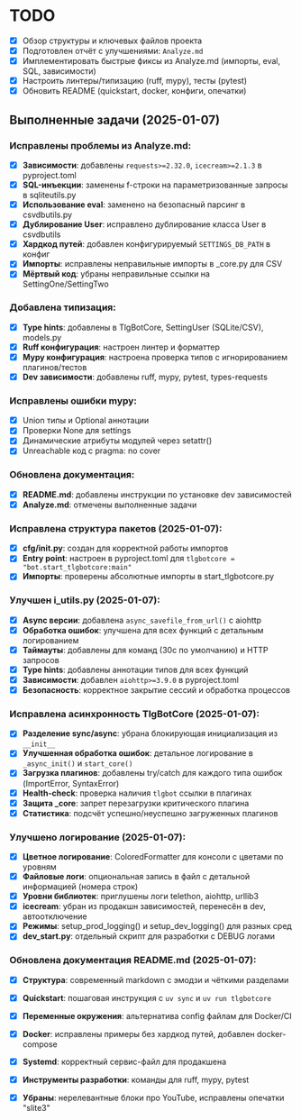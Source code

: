 # TODO

- [x] Обзор структуры и ключевых файлов проекта
- [x] Подготовлен отчёт с улучшениями: `Analyze.md`
- [x] Имплементировать быстрые фиксы из Analyze.md (импорты, eval, SQL, зависимости)
- [x] Настроить линтеры/типизацию (ruff, mypy), тесты (pytest)
- [x] Обновить README (quickstart, docker, конфиги, опечатки)

## Выполненные задачи (2025-01-07)

### Исправлены проблемы из Analyze.md:
- [x] **Зависимости**: добавлены `requests>=2.32.0`, `icecream>=2.1.3` в pyproject.toml
- [x] **SQL-инъекции**: заменены f-строки на параметризованные запросы в sqliteutils.py
- [x] **Использование eval**: заменено на безопасный парсинг в csvdbutils.py
- [x] **Дублирование User**: исправлено дублирование класса User в csvdbutils
- [x] **Хардкод путей**: добавлен конфигурируемый `SETTINGS_DB_PATH` в конфиг
- [x] **Импорты**: исправлены неправильные импорты в _core.py для CSV
- [x] **Мёртвый код**: убраны неправильные ссылки на SettingOne/SettingTwo

### Добавлена типизация:
- [x] **Type hints**: добавлены в TlgBotCore, SettingUser (SQLite/CSV), models.py
- [x] **Ruff конфигурация**: настроен линтер и форматтер
- [x] **Mypy конфигурация**: настроена проверка типов с игнорированием плагинов/тестов
- [x] **Dev зависимости**: добавлены ruff, mypy, pytest, types-requests

### Исправлены ошибки mypy:
- [x] Union типы и Optional аннотации
- [x] Проверки None для settings
- [x] Динамические атрибуты модулей через setattr()
- [x] Unreachable код с pragma: no cover

### Обновлена документация:
- [x] **README.md**: добавлены инструкции по установке dev зависимостей
- [x] **Analyze.md**: отмечены выполненные задачи

### Исправлена структура пакетов (2025-01-07):
- [x] **cfg/__init__.py**: создан для корректной работы импортов
- [x] **Entry point**: настроен в pyproject.toml для `tlgbotcore = "bot.start_tlgbotcore:main"`
- [x] **Импорты**: проверены абсолютные импорты в start_tlgbotcore.py

### Улучшен i_utils.py (2025-01-07):
- [x] **Async версии**: добавлена `async_savefile_from_url()` с aiohttp
- [x] **Обработка ошибок**: улучшена для всех функций с детальным логированием
- [x] **Таймауты**: добавлены для команд (30с по умолчанию) и HTTP запросов
- [x] **Type hints**: добавлены аннотации типов для всех функций
- [x] **Зависимости**: добавлен `aiohttp>=3.9.0` в pyproject.toml
- [x] **Безопасность**: корректное закрытие сессий и обработка процессов

### Исправлена асинхронность TlgBotCore (2025-01-07):
- [x] **Разделение sync/async**: убрана блокирующая инициализация из `__init__`
- [x] **Улучшенная обработка ошибок**: детальное логирование в `_async_init()` и `start_core()`
- [x] **Загрузка плагинов**: добавлены try/catch для каждого типа ошибок (ImportError, SyntaxError)
- [x] **Health-check**: проверка наличия `tlgbot` ссылки в плагинах
- [x] **Защита _core**: запрет перезагрузки критического плагина
- [x] **Статистика**: подсчёт успешно/неуспешно загруженных плагинов

### Улучшено логирование (2025-01-07):
- [x] **Цветное логирование**: ColoredFormatter для консоли с цветами по уровням
- [x] **Файловые логи**: опциональная запись в файл с детальной информацией (номера строк)
- [x] **Уровни библиотек**: приглушены логи telethon, aiohttp, urllib3
- [x] **icecream**: убран из продакшн зависимостей, перенесён в dev, автоотключение
- [x] **Режимы**: setup_prod_logging() и setup_dev_logging() для разных сред
- [x] **dev_start.py**: отдельный скрипт для разработки с DEBUG логами

### Обновлена документация README.md (2025-01-07):
- [x] **Структура**: современный markdown с эмодзи и чёткими разделами
- [x] **Quickstart**: пошаговая инструкция с `uv sync` и `uv run tlgbotcore`
- [x] **Переменные окружения**: альтернатива config файлам для Docker/CI
- [x] **Docker**: исправлены примеры без хардкод путей, добавлен docker-compose
- [x] **Systemd**: корректный сервис-файл для продакшена
- [x] **Инструменты разработки**: команды для ruff, mypy, pytest
- [x] **Убраны**: нерелевантные блоки про YouTube, исправлены опечатки "slite3"

